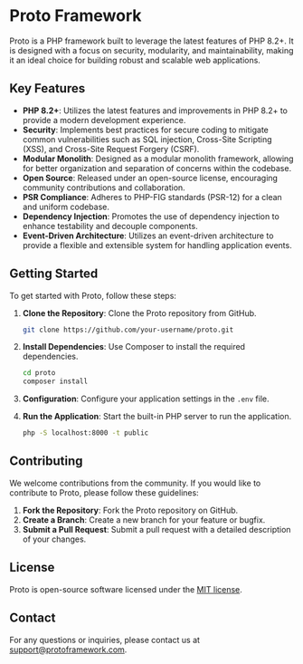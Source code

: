 # Proto Framework

Proto is a PHP framework built to leverage the latest features of PHP 8.2+. It is designed with a focus on security, modularity, and maintainability, making it an ideal choice for building robust and scalable web applications.

## Key Features

- **PHP 8.2+**: Utilizes the latest features and improvements in PHP 8.2+ to provide a modern development experience.
- **Security**: Implements best practices for secure coding to mitigate common vulnerabilities such as SQL injection, Cross-Site Scripting (XSS), and Cross-Site Request Forgery (CSRF).
- **Modular Monolith**: Designed as a modular monolith framework, allowing for better organization and separation of concerns within the codebase.
- **Open Source**: Released under an open-source license, encouraging community contributions and collaboration.
- **PSR Compliance**: Adheres to PHP-FIG standards (PSR-12) for a clean and uniform codebase.
- **Dependency Injection**: Promotes the use of dependency injection to enhance testability and decouple components.
- **Event-Driven Architecture**: Utilizes an event-driven architecture to provide a flexible and extensible system for handling application events.

## Getting Started

To get started with Proto, follow these steps:

1. **Clone the Repository**: Clone the Proto repository from GitHub.

   ```sh
   git clone https://github.com/your-username/proto.git
   ```

2. **Install Dependencies**: Use Composer to install the required dependencies.

   ```sh
   cd proto
   composer install
   ```

3. **Configuration**: Configure your application settings in the `.env` file.

4. **Run the Application**: Start the built-in PHP server to run the application.

   ```sh
   php -S localhost:8000 -t public
   ```

## Contributing

We welcome contributions from the community. If you would like to contribute to Proto, please follow these guidelines:

1. **Fork the Repository**: Fork the Proto repository on GitHub.
2. **Create a Branch**: Create a new branch for your feature or bugfix.
3. **Submit a Pull Request**: Submit a pull request with a detailed description of your changes.

## License

Proto is open-source software licensed under the [MIT license](LICENSE).

## Contact

For any questions or inquiries, please contact us at [support@protoframework.com](mailto:support@protoframework.com).
